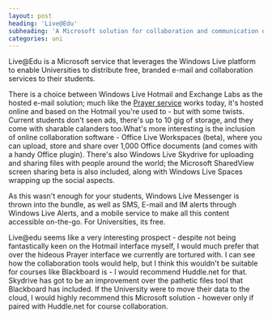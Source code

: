 ```yaml
---
layout: post
heading: 'Live@Edu'
subheading: 'A Microsoft solution for collaboration and communication on-campus'
categories: uni
---
```


Live@Edu is a Microsoft service that leverages the Windows Live platform to enable Universities to distribute free, branded e-mail and collaboration services to their students.

There is a choice between Windows Live Hotmail and Exchange Labs as the hosted e-mail solution; much like the [Prayer service](https://www.mail.reading.ac.uk) works today, it's hosted online and based on the Hotmail you're used to - but with some twists. Current students don't seen ads, there's up to 10 gig of storage, and they come with sharable calanders too.What's more interesting is the inclusion of online collaboration software - Office Live Workspaces (beta), where you can upload, store and share over 1,000 Office documents (and comes with a handy Office plugin). There's also Windows Live Skydrive for uploading and sharing files with people around the world; the Microsoft SharedView screen sharing beta is also included, along with Windows Live Spaces wrapping up the social aspects.

As this wasn't enough for your students, Windows Live Messenger is thrown into the bundle, as well as SMS, E-mail and IM alerts through Windows Live Alerts, and a mobile service to make all this content accessible on-the-go. For Universities, its free.

Live@edu seems like a very interesting prospect - despite not being fantastically keen on the Hotmail interface myself, I would much prefer that over the hideous Prayer interface we currently are tortured with. I can see how the collaboration tools would help, but I think this wouldn't be suitable for courses like Blackboard is - I would recommend Huddle.net for that. Skydrive has got to be an improvement over the pathetic files tool that Blackboard has included. If the University were to move their data to the cloud, I would highly recommend this Microsoft solution - however only if paired with Huddle.net for course collaboration.

